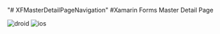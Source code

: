 "# XFMasterDetailPageNavigation" 
#Xamarin Forms Master Detail Page

![droid](https://user-images.githubusercontent.com/33056625/37923844-d1d30132-314d-11e8-9801-f1557584ff2e.PNG)
![ios](https://user-images.githubusercontent.com/33056625/37923845-d24632e2-314d-11e8-9b6e-d88f1f142a29.png)
